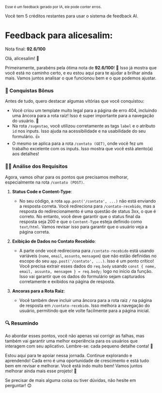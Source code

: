 <sup>Esse é um feedback gerado por IA, ele pode conter erros.</sup>

Você tem 5 créditos restantes para usar o sistema de feedback AI.

# Feedback para alicesalim:

Nota final: **92.6/100**

Olá, alicesalim! 🚀

Primeiramente, parabéns pela ótima nota de **92.6/100**! 🥳 Isso já mostra que você está no caminho certo, e eu estou aqui para te ajudar a brilhar ainda mais. Vamos juntos analisar o que funcionou bem e o que podemos ajustar.

### 🎉 Conquistas Bônus
Antes de tudo, quero destacar algumas vitórias que você conquistou:
- Você criou um template muito legal para a página de erro 404, incluindo uma âncora para a rota raiz! Isso é super importante para a navegação do usuário. 🎈
- Na rota `/sugestao`, você utilizou corretamente as tags `label` e o atributo `id` nos inputs. Isso ajuda na acessibilidade e na usabilidade do seu formulário. 👍
- O mesmo se aplica para a rota `/contato (GET)`, onde você fez um trabalho excelente com os inputs. Isso mostra que você está atento(a) aos detalhes!

### 🕵️‍♂️ Análise dos Requisitos
Agora, vamos olhar para os pontos que precisamos melhorar, especialmente na rota `/contato (POST)`. 

1. **Status Code e Content-Type**: 
   - No seu código, a rota `app.post('/contato', ...)` não está enviando a resposta correta. Você redireciona para `/contato-recebido`, mas a resposta do redirecionamento é uma questão de status 3xx, o que é correto. No entanto, você deve garantir que o status final da resposta seja 200 e que o `Content-Type` esteja definido como `text/html`. Vamos revisar isso para garantir que o usuário veja a página correta.

2. **Exibição de Dados no Contato Recebido**:
   - A parte onde você redireciona para `/contato-recebido` está usando variáveis (`nome`, `email`, `assunto`, `mensagem`) que não estão definidas no escopo do seu `app.post('/contato', ...)`. Isso é um ponto crítico! Você precisa extrair esses dados do `req.body` usando `const { nome, email, assunto, mensagem } = req.body;` logo no início da função. Isso vai garantir que os dados do formulário sejam capturados corretamente e exibidos na página de resposta.

3. **Ancoras para a Rota Raiz**:
   - Você também deve incluir uma âncora para a rota raiz `/` na página de resposta em `/contato-recebido`. Isso melhora a navegação do usuário, permitindo que ele volte facilmente para a página inicial.

### 🔍 Resumindo
Ao abordar esses pontos, você não apenas vai corrigir as falhas, mas também vai garantir uma melhor experiência para os usuários que interagem com seu aplicativo. Lembre-se: cada pequeno detalhe conta! 💪

Estou aqui para te apoiar nessa jornada. Continue explorando e aprendendo! Cada erro é uma oportunidade de crescimento e está tudo bem em revisar e melhorar. Você está indo muito bem! Vamos juntos melhorar ainda mais esse projeto! 🌟

Se precisar de mais alguma coisa ou tiver dúvidas, não hesite em perguntar! 😊